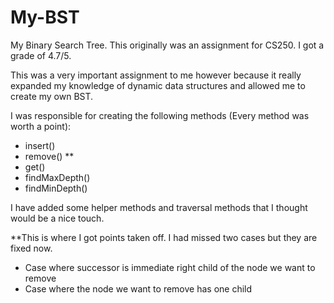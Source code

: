 # My-BST
My Binary Search Tree. This originally was an assignment for CS250. I got a grade of 4.7/5.

This was a very important assignment to me however because it really expanded my knowledge of dynamic data structures and allowed me to create my own BST.

I was responsible for creating the following methods (Every method was worth a point):
- insert()
- remove() **
- get()
- findMaxDepth()
- findMinDepth()

I have added some helper methods and traversal methods that I thought would be a nice touch.

**This is where I got points taken off. I had missed two cases but they are fixed now. 
- Case where successor is immediate right child of the node we want to remove
- Case where the node we want to remove has one child

